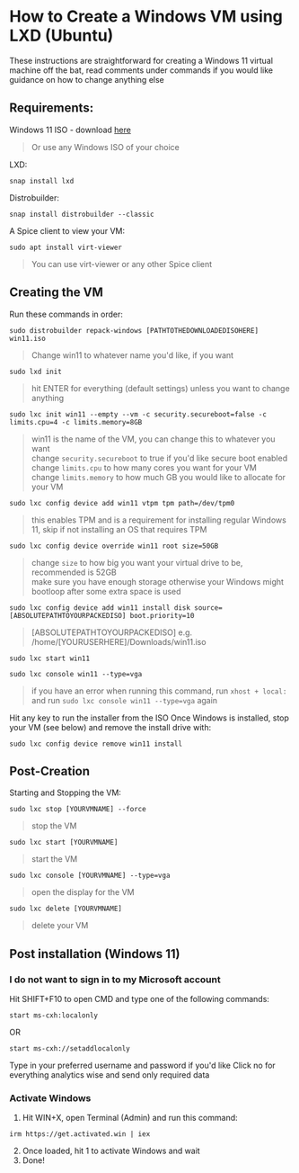 # How to Create a Windows VM using LXD (Ubuntu)

These instructions are straightforward for creating a Windows 11 virtual machine off the bat, read comments under commands if you would like guidance on how to change anything else

## Requirements:
Windows 11 ISO - download [here](https://www.microsoft.com/en-us/software-download/windows11)
> Or use any Windows ISO of your choice

LXD: 
```
snap install lxd
```

Distrobuilder: 
```
snap install distrobuilder --classic
```

A Spice client to view your VM:
```
sudo apt install virt-viewer
```
> You can use virt-viewer or any other Spice client

## Creating the VM
Run these commands in order:
```
sudo distrobuilder repack-windows [PATHTOTHEDOWNLOADEDISOHERE] win11.iso
```
> Change win11 to whatever name you'd like, if you want

```
sudo lxd init
```
> hit ENTER for everything (default settings) unless you want to change anything

```
sudo lxc init win11 --empty --vm -c security.secureboot=false -c limits.cpu=4 -c limits.memory=8GB
```
> win11 is the name of the VM, you can change this to whatever you want <br/>
change `security.secureboot` to true if you'd like secure boot enabled <br/>
change `limits.cpu` to how many cores you want for your VM <br/>
change `limits.memory` to how much GB you would like to allocate for your VM <br/>

```
sudo lxc config device add win11 vtpm tpm path=/dev/tpm0
```
> this enables TPM and is a requirement for installing regular Windows 11, skip if not installing an OS that requires TPM

```
sudo lxc config device override win11 root size=50GB
```
> change `size` to how big you want your virtual drive to be, recommended is 52GB <br/>
make sure you have enough storage otherwise your Windows might bootloop after some extra space is used

```
sudo lxc config device add win11 install disk source=[ABSOLUTEPATHTOYOURPACKEDISO] boot.priority=10
```
> [ABSOLUTEPATHTOYOURPACKEDISO] e.g. /home/[YOURUSERHERE]/Downloads/win11.iso

```
sudo lxc start win11
```

```
sudo lxc console win11 --type=vga
```
> if you have an error when running this command, run `xhost + local:` and run `sudo lxc console win11 --type=vga` again

Hit any key to run the installer from the ISO
Once Windows is installed, stop your VM (see below) and remove the install drive with:
```
sudo lxc config device remove win11 install
```

## Post-Creation
Starting and Stopping the VM:
```
sudo lxc stop [YOURVMNAME] --force
```
> stop the VM

```
sudo lxc start [YOURVMNAME]
```
> start the VM

```
sudo lxc console [YOURVMNAME] --type=vga
```
> open the display for the VM

```
sudo lxc delete [YOURVMNAME]
```
> delete your VM


## Post installation (Windows 11)
### I do not want to sign in to my Microsoft account
Hit SHIFT+F10 to open CMD and type one of the following commands:
```
start ms-cxh:localonly​
```
OR
```
start ms-cxh://setaddlocalonly​
```
Type in your preferred username and password if you'd like
Click no for everything analytics wise and send only required data

### Activate Windows
1. Hit WIN+X, open Terminal (Admin) and run this command:
```
irm https://get.activated.win | iex
```
2. Once loaded, hit 1 to activate Windows and wait
3. Done!

